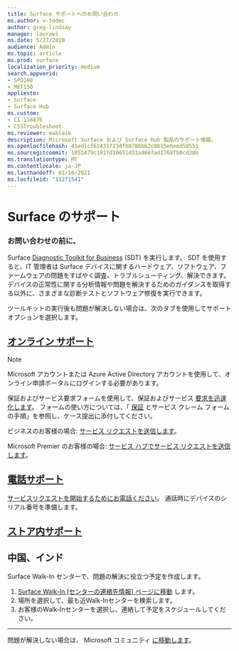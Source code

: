 ```yaml
---
title: Surface サポートへのお問い合わせ
ms.author: v-todmc
author: greg-lindsay
manager: laurawi
ms.date: 5/27/2020
audience: Admin
ms.topic: article
ms.prod: surface
localization_priority: medium
search.appverid:
- SPO160
- MET150
appliesto:
- Surface
- Surface Hub
ms.custom:
- CI 118876
- CSSTroubleshoot
ms.reviewer: mablaik
description: Microsoft Surface および Surface Hub 製品のサポート情報。
ms.openlocfilehash: 41ed1cf624317234fb8786bb2c8615e6eed58551
ms.sourcegitcommit: 1053479c191fd10651d31a466fad1769fb0cd28b
ms.translationtype: MT
ms.contentlocale: ja-JP
ms.lasthandoff: 01/16/2021
ms.locfileid: "11271541"
---
```

# Surface のサポート

### お問い合わせの前に、  

Surface [Diagnostic Toolkit for Business](https://docs.microsoft.com/surface/surface-diagnostic-toolkit-business) (SDT) を実行します。 SDT を使用すると、IT 管理者は Surface デバイスに関するハードウェア、ソフトウェア、ファームウェアの問題をすばやく調査、トラブルシューティング、解決できます。 デバイスの正常性に関する分析情報や問題を解決するためのガイダンスを取得する以外に、さまざまな診断テストとソフトウェア修復を実行できます。 

ツールキットの実行後も問題が解決しない場合は、次のタブを使用してサポート オプションを選択します。

## [オンライン サポート](#tab/online)

> [!NOTE]
> Microsoft アカウントまたは Azure Active Directory アカウントを使用して、オンライン申請ポータルにログインする必要があります。  

保証およびサービス要求フォームを使用して、保証およびサービス [要求を迅速化します](https://download.microsoft.com/download/2/e/0/2e00e1c2-3f49-4b6a-b605-74a0244cb88b/Warranty_and_Service_Claim_Submission_Form.xlsx)。 フォームの使い方については、「 [保証](warranty-and-service-claim-form.md) とサービス クレーム フォームの手順」を参照し、ケース提出に添付してください。

ビジネスのお客様の場合: [サービス リクエストを送信します](https://support.serviceshub.microsoft.com/supportforbusiness/create?sapId=d383b26c-f150-6220-8f1b-e8aa325d9727&hidden=false)。 

Microsoft Premier のお客様の場合: [サービス ハブでサービス リクエストを送信します](https://serviceshub.microsoft.com/support/contactsupport)。 

 
## [電話サポート](#tab/phone)

[サービスリクエストを開始するためにお電話ください](https://support.microsoft.com/help/4051701/global-customer-service-phone-numbers)。 通話時にデバイスのシリアル番号を準備します。 

## [ストア内サポート](#tab/instore)

## 中国、インド

Surface Walk-In センターで、問題の解決に役立つ予定を作成します。

1. [Surface Walk-In [センターの連絡先情報] ページに移動](https://support.microsoft.com/help/4498593/find-surface-walk-in-center-contact-information) します。 
2. 場所を選択して、最も近Walk-Inセンターを検索します。  
3. お客様のWalk-Inセンターを選択し、連絡して予定をスケジュールしてください。


---

問題が解決しない場合は、 Microsoft コミュニティ [に移動します](https://answers.microsoft.com/)。
